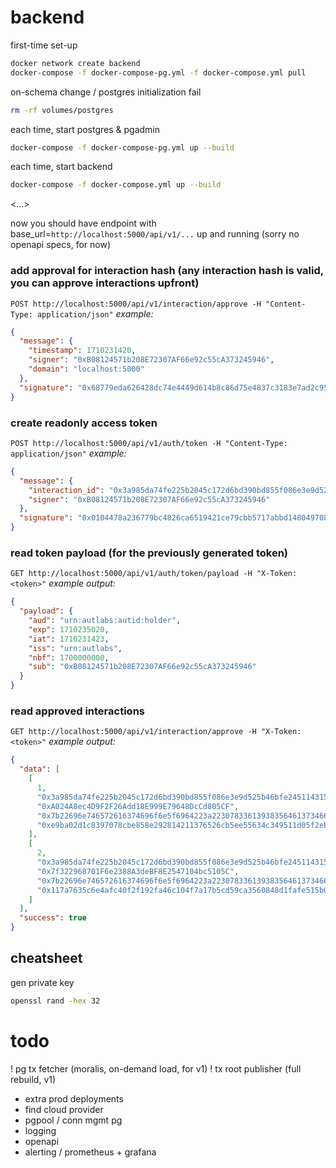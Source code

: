 # backend

first-time set-up
```bash
docker network create backend
docker-compose -f docker-compose-pg.yml -f docker-compose.yml pull
```

on-schema change / postgres initialization fail
```bash
rm -rf volumes/postgres
```

each time, start postgres & pgadmin
```bash
docker-compose -f docker-compose-pg.yml up --build
```

each time, start backend
```bash
docker-compose -f docker-compose.yml up --build
```

<...>

now you should have endpoint with base_url=`http://localhost:5000/api/v1/...` up and running (sorry no openapi specs, for now) 

### add approval for interaction hash (any interaction hash is valid, you can approve interactions upfront)
`POST http://localhost:5000/api/v1/interaction/approve -H "Content-Type: application/json"`
_example:_
```json
{
  "message": {
    "timestamp": 1710231420,
    "signer": "0xB08124571b208E72307AF66e92c55cA373245946",
    "domain": "localhost:5000"
  },
  "signature": "0x68779eda626428dc74e4449d614b8c86d75e4837c3183e7ad2c95dcca27d20f31bacbbd047df73e5c02a06d0bcc79a0e5c065100c0af03c3fea09bdf73fadcd61c"
}
```

### create readonly access token 
`POST http://localhost:5000/api/v1/auth/token -H "Content-Type: application/json"` 
_example:_
```json
{
  "message": {
    "interaction_id": "0x3a985da74fe225b2045c172d6bd390bd855f086e3e9d525b46bfe24511431532",
    "signer": "0xB08124571b208E72307AF66e92c55cA373245946"
  },
  "signature": "0x0104478a236779bc4826ca6519421ce79cbb5717abbd1480497080db71097b8a4771b10bf44ae40362214a6778d84c975a0d8d2dc0fde57e518047b6edf8af341b"
}
```

### read token payload (for the previously generated token) 
`GET http://localhost:5000/api/v1/auth/token/payload -H "X-Token: <token>"`
_example output:_
```json
{
  "payload": {
    "aud": "urn:autlabs:autid:holder",
    "exp": 1710235020,
    "iat": 1710231423,
    "iss": "urn:autlabs",
    "nbf": 1700000000,
    "sub": "0xB08124571b208E72307AF66e92c55cA373245946"
  }
}
```

### read approved interactions
`GET http://localhost:5000/api/v1/interaction/approve -H "X-Token: <token>"`
_example output:_
```json
{
  "data": [
    [
      1,
      "0x3a985da74fe225b2045c172d6bd390bd855f086e3e9d525b46bfe24511431532",
      "0xA024A8ec4D9F2F26Add18E999E79648DcCd805CF",
      "0x7b22696e746572616374696f6e5f6964223a22307833613938356461373466653232356232303435633137326436626433393062643835356630383665336539643532356234366266653234353131343331353332222c227369676e6572223a22307841303234413865633444394632463236416464313845393939453739363438446343643830354346227d",
      "0xe9ba02d1c8397078cbe858e292814211376526cb5ee55634c349511d05f2eb40631eb2501aa8b588cbaf57aa0e0867ec46e374bac0a0529667664b907db5924b1b"
    ],
    [
      2,
      "0x3a985da74fe225b2045c172d6bd390bd855f086e3e9d525b46bfe24511431532",
      "0x7f322968701F6e2388A3deBF8E2547104bc5105C",
      "0x7b22696e746572616374696f6e5f6964223a22307833613938356461373466653232356232303435633137326436626433393062643835356630383665336539643532356234366266653234353131343331353332222c227369676e6572223a22307837663332323936383730314636653233383841336465424638453235343731303462633531303543227d",
      "0x117a7635c6e4afc40f2f192fa46c104f7a17b5cd59ca3560848d1fafe515b0a019766663931c7cb211f2f10eea0ab81c472831dbca630fdd1af0d01753d0da511b"
    ]
  ],
  "success": true
}
```

## cheatsheet

gen private key
```bash
openssl rand -hex 32
```


# todo

! pg tx fetcher (moralis, on-demand load, for v1)
! tx root publisher (full rebuild, v1)

- extra prod deployments 
- find cloud provider
- pgpool / conn mgmt pg 
- logging
- openapi 
- alerting / prometheus + grafana 

